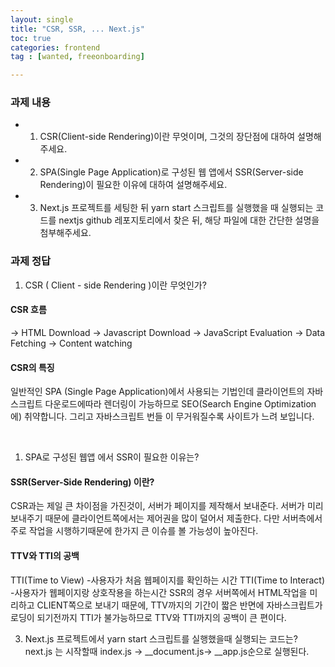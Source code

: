 ```yaml
---
layout: single
title: "CSR, SSR, ... Next.js" 
toc: true
categories: frontend
tag : [wanted, freeonboarding]

---
```


### 과제 내용
-   1.  CSR(Client-side Rendering)이란 무엇이며, 그것의 장단점에 대하여 설명해주세요.
-   2.  SPA(Single Page Application)로 구성된 웹 앱에서 SSR(Server-side Rendering)이 필요한 이유에 대하여 설명해주세요.
-   3.  Next.js 프로젝트를 세팅한 뒤 yarn start 스크립트를 실행했을 때 실행되는 코드를 nextjs github 레포지토리에서 찾은 뒤, 해당 파일에 대한 간단한 설명을 첨부해주세요.

### 과제 정답
1. CSR ( Client - side Rendering )이란 무엇인가?

#### CSR 흐름

-> HTML Download
	-> Javascript Download
		-> JavaScript Evaluation
			-> Data Fetching
				-> Content watching

#### CSR의 특징

일반적인 SPA (Single Page Application)에서 사용되는 기법인데
클라이언트의 자바스크립트 다운로드에따라 렌더링이 가능하므로
SEO(Search Engine Optimization에) 취약합니다.
그리고 자바스크립트 번들 이 무거워질수록 사이트가 느려 보입니다.

<br>


1. SPA로 구성된 웹앱 에서 SSR이 필요한 이유는?

#### SSR(Server-Side Rendering) 이란?
CSR과는 제일 큰 차이점을 가진것이, 서버가 페이지를 제작해서 보내준다.
서버가 미리 보내주기 때문에 클라이언트쪽에서는 제어권을 많이 덜어서 제출한다.
다만 서버측에서 주로 작업을 시행하기때문에 한가지 큰 이슈를 볼 가능성이 높아진다.

#### TTV와 TTI의 공백
TTI(Time to View) -사용자가 처음 웹페이지를 확인하는 시간
TTI(Time to Interact) -사용자가 웹페이지랑 상호작용을 하는시간
SSR의 경우 서버쪽에서 HTML작업을 미리하고 CLIENT쪽으로 보내기 때문에,
TTV까지의 기간이 짧은 반면에 자바스크립트가 로딩이 되기전까지 TTI가 불가능하므로
TTV와 TTI까지의 공백이 큰 편이다.


3. Next.js 프로젝트에서 yarn start 스크립트를 실행했을때 실행되는 코드는?
next.js 는 시작할때 index.js -> __document.js-> __app.js순으로 실행된다.
